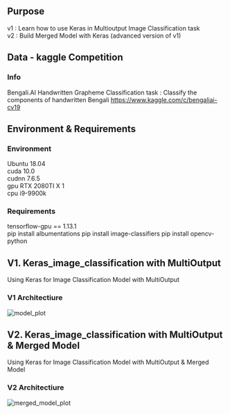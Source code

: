 ## Purpose
v1 : Learn how to use Keras in Multioutput Image Classification task  
v2 : Build Merged Model with Keras (advanced version of v1)

## Data - kaggle Competition
### Info
Bengali.AI Handwritten Grapheme Classification
task : Classify the components of handwritten Bengali
https://www.kaggle.com/c/bengaliai-cv19

## Environment & Requirements
### Environment 
Ubuntu 18.04  
cuda 10.0  
cudnn 7.6.5   
gpu RTX 2080TI X 1  
cpu i9-9900k

### Requirements
tensorflow-gpu == 1.13.1  
pip install albumentations
pip install image-classifiers
pip install opencv-python

## V1. Keras_image_classification with MultiOutput
Using Keras for Image Classification Model with MultiOutput  
  
### V1 Architectiure
![model_plot](https://user-images.githubusercontent.com/46296526/76445294-8ad5ba00-6408-11ea-8cce-7eafb7532b2e.png)

## V2. Keras_image_classification with MultiOutput & Merged Model
Using Keras for Image Classification Model with MultiOutput & Merged Model  
  
### V2 Architectiure  
![merged_model_plot](https://user-images.githubusercontent.com/46296526/76445200-637eed00-6408-11ea-8840-f01fc2226aea.png)


